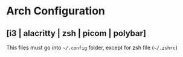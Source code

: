 # Arch Configuration
## [i3 | alacritty | zsh | picom | polybar]



This files must go into `~/.config` folder, except for zsh file (`~/.zshrc`)
